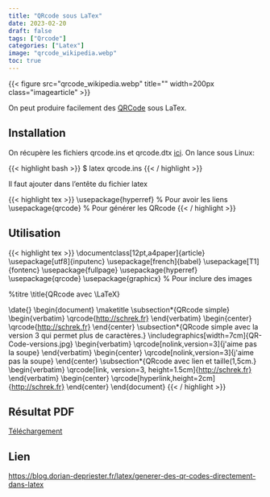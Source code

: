 ```yaml
---
title: "QRcode sous LaTex"
date: 2023-02-20
draft: false
tags: ["Qrcode"]
categories: ["Latex"]
image: "qrcode_wikipedia.webp"
toc: true
---
```

{{< figure src="qrcode_wikipedia.webp" title="" width=200px class="imagearticle" >}}

On peut produire facilement des [QRCode](https://fr.wikipedia.org/wiki/Code_QR) sous LaTex.

## Installation
On récupère les fichiers  qrcode.ins et qrcode.dtx [ici](https://www.ctan.org/tex-archive/macros/latex/contrib/qrcode).
On lance sous Linux:

{{< highlight bash >}}
$ latex qrcode.ins
{{< / highlight >}}

Il faut ajouter dans l’entête du fichier latex 


{{< highlight tex >}}
\usepackage{hyperref} % Pour avoir les liens
\usepackage{qrcode} % Pour générer les QRcode
{{< / highlight >}}


## Utilisation

{{< highlight tex >}}
\documentclass[12pt,a4paper]{article}
\usepackage[utf8]{inputenc}
\usepackage[french]{babel}
\usepackage[T1]{fontenc}
\usepackage{fullpage}
\usepackage{hyperref}
\usepackage{qrcode}
\usepackage{graphicx} % Pour inclure des images

%titre
\title{QRcode avec \LaTeX}

\date{}
\begin{document}
\maketitle
\subsection*{QRcode simple}
\begin{verbatim}
\qrcode{http://schrek.fr}
\end{verbatim}
\begin{center}
\qrcode{http://schrek.fr}
\end{center}
\subsection*{QRcode simple avec la version 3 qui permet plus de caractères.}
\includegraphics[width=7cm]{QR-Code-versions.jpg}
\begin{verbatim}
\qrcode[nolink,version=3]{j'aime pas la soupe}
\end{verbatim}
\begin{center}
\qrcode[nolink,version=3]{j'aime pas la soupe}
\end{center}
\subsection*{QRcode avec lien et taille(1,5cm.}
\begin{verbatim}
\qrcode[link, version=3, height=1.5cm]{http://schrek.fr}
\end{verbatim}
\begin{center}
\qrcode[hyperlink,height=2cm]{http://schrek.fr}
\end{center}
\end{document}
{{< / highlight >}}


## Résultat PDF

[Téléchargement](exemple2.pdf)

## Lien

https://blog.dorian-depriester.fr/latex/generer-des-qr-codes-directement-dans-latex


